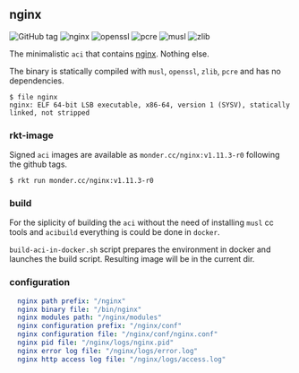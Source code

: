 ## nginx

![GitHub tag](https://img.shields.io/github/tag/monder/nginx-aci.svg?style=flat-square)
![nginx](https://img.shields.io/badge/nginx-1.11.3-green.svg?style=flat-square)
![openssl](https://img.shields.io/badge/openssl-1.0.2h-green.svg?style=flat-square)
![pcre](https://img.shields.io/badge/pcre-8.39-green.svg?style=flat-square)
![musl](https://img.shields.io/badge/musl-1.1.14-green.svg?style=flat-square)
![zlib](https://img.shields.io/badge/zlib-1.2.8-green.svg?style=flat-square)

The minimalistic `aci` that contains [nginx](http://nginx.org). Nothing else.

The binary is statically compiled with `musl`, `openssl`, `zlib`, `pcre` and has no dependencies.

```
$ file nginx
nginx: ELF 64-bit LSB executable, x86-64, version 1 (SYSV), statically linked, not stripped
```

### rkt-image
Signed `aci` images are available as `monder.cc/nginx:v1.11.3-r0` following the github tags.

```
$ rkt run monder.cc/nginx:v1.11.3-r0
```

### build
For the siplicity of building the `aci` without the need of installing `musl` cc tools 
and `acibuild` everything is could be done in `docker`.

`build-aci-in-docker.sh` script prepares the environment in docker
and launches the build script. Resulting image will be in the current dir.

### configuration
```yaml
  nginx path prefix: "/nginx"
  nginx binary file: "/bin/nginx"
  nginx modules path: "/nginx/modules"
  nginx configuration prefix: "/nginx/conf"
  nginx configuration file: "/nginx/conf/nginx.conf"
  nginx pid file: "/nginx/logs/nginx.pid"
  nginx error log file: "/nginx/logs/error.log"
  nginx http access log file: "/nginx/logs/access.log"
```

